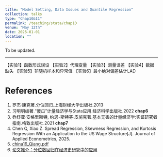 ```yaml
---
title: "Model Setting, Data Issues and Quantile Regression"
collection: talks
type: "Chap10&11"
permalink: /teaching/stata/chap10
venue: "May 12th"
date: 2025-01-01
location: ""
---
```


To be updated.

---

【实验1】函数形式误设
【实验2】代理变量
【实验3】测量误差
【实验4】数据缺失
【实验5】非随机样本和异常值
【实验6】最小绝对偏差估计LAD

# References
1. 罗杰·康克著.分位回归.上海财经大学出版社.2013
2. 习明明编著.“傻瓜”计量经济学与Stata应用.经济科学出版社.2022 **chap6**
3. 乔舒亚·安格里斯特, 约恩-斯特芬·皮施克著.基本无害的计量经济学:实证研究者指南.格致出版社.2021  **chap7**
4. Chen Q, Xiao Z. Spread Regression, Skewness Regression, and Kurtosis Regression With an Application to the US Wage Structure[J]. Journal of Applied Econometrics, 2025.
5. [china19_Qiang.pdf](https://www.stata.com/meeting/china19_Shanghai/slides/china19_Qiang.pdf)
6. [论文推介：分位数回归在经济史研究中的应用](https://www.lianxh.cn/details/1529.html)
